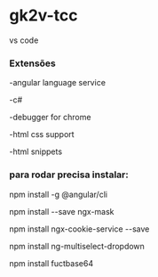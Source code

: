 # gk2v-tcc

vs code

### Extensões

-angular language service

-c#

-debugger for chrome

-html css support

-html snippets

### <b>para rodar precisa instalar:</b>

npm install -g @angular/cli

npm install --save ngx-mask

npm install ngx-cookie-service --save

npm install ng-multiselect-dropdown

npm install fuctbase64
